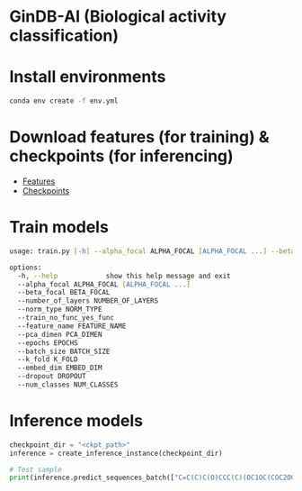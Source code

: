 # GinDB-AI (Biological activity classification)

# Install environments
```zsh
conda env create -f env.yml
```

# Download features (for training) & checkpoints (for inferencing)
- [Features](https://1drv.ms/u/c/fa72f5f3c0e55162/EVyvO3806Q1Bt8FdI5i7wFUB5DZ3Vxrc0mhfxWhXtRGLTQ?e=vMhg0T)
- [Checkpoints](https://1drv.ms/u/c/fa72f5f3c0e55162/EZK5BwFqk2tMhflbxEK8DkYBpDrXtOjRtgJnJ4fZdplHTQ?e=dmekYO)

# Train models
```zsh
usage: train.py [-h] --alpha_focal ALPHA_FOCAL [ALPHA_FOCAL ...] --beta_focal BETA_FOCAL --number_of_layers NUMBER_OF_LAYERS --norm_type NORM_TYPE [--train_no_func_yes_func] --feature_name FEATURE_NAME [--pca_dimen PCA_DIMEN] [--epochs EPOCHS] [--batch_size BATCH_SIZE] [--k_fold K_FOLD] [--embed_dim EMBED_DIM] [--dropout DROPOUT] [--num_classes NUM_CLASSES]

options:
  -h, --help            show this help message and exit
  --alpha_focal ALPHA_FOCAL [ALPHA_FOCAL ...]
  --beta_focal BETA_FOCAL
  --number_of_layers NUMBER_OF_LAYERS
  --norm_type NORM_TYPE
  --train_no_func_yes_func
  --feature_name FEATURE_NAME
  --pca_dimen PCA_DIMEN
  --epochs EPOCHS
  --batch_size BATCH_SIZE
  --k_fold K_FOLD
  --embed_dim EMBED_DIM
  --dropout DROPOUT
  --num_classes NUM_CLASSES
```

# Inference models
```python
checkpoint_dir = "<ckpt_path>"
inference = create_inference_instance(checkpoint_dir)

# Test sample
print(inference.predict_sequences_batch(["C=C(C)C(O)CCC(C)(OC1OC(COC2OCC(O)C(O)C2O)C(O)C(O)C1O)C1CCC2(C)C1C(O)CC1C3(C)CC(O)C(OC4OC(CO)C(O)C(O)C4OC4OC(CO)C(O)C(O)C4O)C(C)(C)C3CCC12C", "CCCCCCC[C@H](O[H])/C([H])=C([H])/C#CC#C[C@@H](O[H])C=C"]))
```